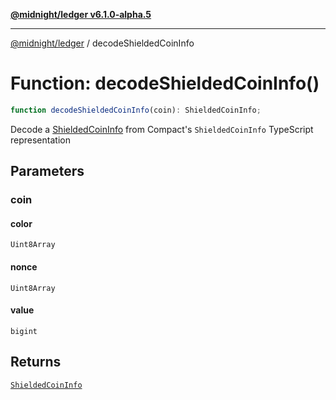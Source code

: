 [**@midnight/ledger v6.1.0-alpha.5**](../README.md)

***

[@midnight/ledger](../globals.md) / decodeShieldedCoinInfo

# Function: decodeShieldedCoinInfo()

```ts
function decodeShieldedCoinInfo(coin): ShieldedCoinInfo;
```

Decode a [ShieldedCoinInfo](../type-aliases/ShieldedCoinInfo.md) from Compact's `ShieldedCoinInfo` TypeScript representation

## Parameters

### coin

#### color

`Uint8Array`

#### nonce

`Uint8Array`

#### value

`bigint`

## Returns

[`ShieldedCoinInfo`](../type-aliases/ShieldedCoinInfo.md)

